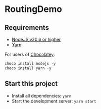 # RoutingDemo

## Requirements

- [NodeJS v20.6 or higher](https://nodejs.org/)
- [Yarn](https://yarnpkg.com/)

For users of [Chocolatey](https://chocolatey.org/):

```powershell
choco install nodejs -y
choco install yarn -y
```

## Start this project

- Install all dependencies: `yarn`
- Start the development server: `yarn start`
